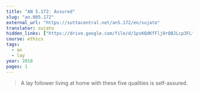```yaml
---
title: "AN 5.172: Assured"
slug: "an.005.172"
external_url: "https://suttacentral.net/an5.172/en/sujato"
translator: sujato
hidden_links: ["https://drive.google.com/file/d/1psKQdKfFlj8rQBJLcp3FLfZJLO-wGZfj/view?usp=drivesdk"]
course: ethics
tags:
  - an
  - lay
year: 2018
pages: 1
---
```


> A lay follower living at home with these five qualities is self-assured.
